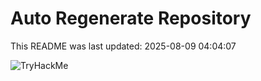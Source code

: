 # Auto Regenerate Repository

This README was last updated: 2025-08-09 04:04:07

 ![TryHackMe](https://tryhackme.com/badge/533634)